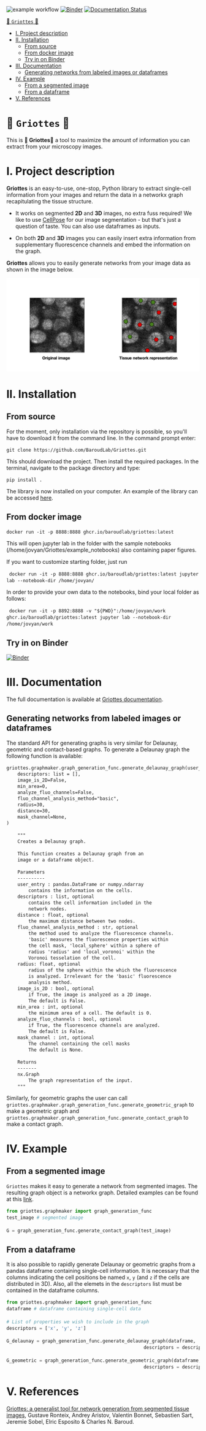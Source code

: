
![example workflow](https://github.com/BaroudLab/Griottes/actions/workflows/main.yml/badge.svg)
[![Binder](https://mybinder.org/badge_logo.svg)](https://mybinder.org/v2/gh/BaroudLab/Griottes.git/main)
[![Documentation Status](https://readthedocs.org/projects/griottes/badge/?version=latest)](https://griottes.readthedocs.io/en/latest/?badge=latest)

[🍒  `Griottes` 🍒](#--griottes-)
- [I. Project description](#i-project-description)
- [II. Installation](#ii-installation)
  - [From source](#from-source)
  - [From docker image](#from-docker-image)
  - [Try in on Binder](#try-in-on-binder)
- [III. Documentation](#iii-documentation)
  - [Generating networks from labeled images or dataframes](#generating-networks-from-labeled-images-or-dataframes)
- [IV. Example](#iv-example)
  - [From a segmented image](#from-a-segmented-image)
  - [From a dataframe](#from-a-dataframe)
- [V. References](#v-references)
# 🍒  `Griottes` 🍒 

This is **🍒  Griottes🍒** a tool to maximize the amount of information you can extract from your microscopy images.

# I. Project description

**Griottes** is an easy-to-use, one-stop, Python library to extract single-cell information from your images and return the data in a networkx graph recapitulating the tissue structure.

 - It works on segmented **2D** and **3D** images, no extra fuss required! We like to use [CellPose](https://cellpose.readthedocs.io/en/latest/index.html) for our image segmentation - but that's just a question of taste. You can also use dataframes as inputs.

 - On both **2D** and **3D** images you can easily insert extra information from supplementary fluorescence channels and embed the information on the graph.

**Griottes** allows you to easily generate networks from your image data as shown in the image below.

![](images/griottes_example.png)

# II. Installation

## From source

For the moment, only installation via the repository is possible, so you'll have to download it from the command line. In the command prompt enter:

```
git clone https://github.com/BaroudLab/Griottes.git
```

This should download the project. Then install the required packages. In the terminal, navigate to the package directory and type:

```
pip install .
```

The library is now installed on your computer. An example of the library can be accessed [here](./example_notebooks/).

## From docker image

``` docker run -it -p 8888:8888 ghcr.io/baroudlab/griottes:latest ```

This will open jupyter lab in the folder with the sample notebooks (/home/jovyan/Griottes/example_notebooks) also containing paper figures.

If you want to customize starting folder, just run 

``` docker run -it -p 8888:8888 ghcr.io/baroudlab/griottes:latest jupyter lab --notebook-dir /home/jovyan/```

In order to provide your own data to the notebooks, bind your local folder as follows:

``` docker run -it -p 8892:8888 -v "${PWD}":/home/jovyan/work ghcr.io/baroudlab/griottes:latest jupyter lab --notebook-dir /home/jovyan/work```

## Try in on Binder
[![Binder](https://mybinder.org/badge_logo.svg)](https://mybinder.org/v2/gh/BaroudLab/Griottes.git/main)

# III. Documentation

The full documentation is available at [Griottes documentation](https://griottes.readthedocs.io/en/latest/).

## Generating networks from labeled images or dataframes

The standard API for generating graphs is very similar for Delaunay, geometric and contact-based graphs. To generate a Delaunay graph the following function is available:
```
griottes.graphmaker.graph_generation_func.generate_delaunay_graph(user_entry,
    descriptors: list = [],
    image_is_2D=False,
    min_area=0,
    analyze_fluo_channels=False,
    fluo_channel_analysis_method="basic",
    radius=30,
    distance=30,
    mask_channel=None,
)

    """
    Creates a Delaunay graph.

    This function creates a Delaunay graph from an
    image or a dataframe object.

    Parameters
    ----------
    user_entry : pandas.DataFrame or numpy.ndarray
        contains the information on the cells.
    descriptors : list, optional
        contains the cell information included in the
        network nodes.
    distance : float, optional
        the maximum distance between two nodes.
    fluo_channel_analysis_method : str, optional
        the method used to analyze the fluorescence channels.
        'basic' measures the fluorescence properties within
        the cell mask, 'local_sphere' within a sphere of
        radius 'radius' and 'local_voronoi' within the 
        Voronoi tesselation of the cell.
    radius: float, optional
        radius of the sphere within the which the fluorescence
        is analyzed. Irrelevant for the 'basic' fluorescence 
        analysis method.
    image_is_2D : bool, optional
        if True, the image is analyzed as a 2D image.
        The default is False.
    min_area : int, optional
        the minimum area of a cell. The default is 0.
    analyze_fluo_channels : bool, optional
        if True, the fluorescence channels are analyzed.
        The default is False.
    mask_channel : int, optional
        The channel containing the cell masks
        The default is None.

    Returns
    -------
    nx.Graph
        The graph representation of the input.
    """

```

Similarly, for geometric graphs the user can call `griottes.graphmaker.graph_generation_func.generate_geometric_graph` to make a geometric graph and `griottes.graphmaker.graph_generation_func.generate_contact_graph` to make a contact graph.

# IV. Example
## From a segmented image

`Griottes` makes it easy to generate a network from segmented images. The resulting graph object is a networkx graph. Detailed examples can be found at this [link](https://github.com/BaroudLab/Griottes_paper).

```python
from griottes.graphmaker import graph_generation_func
test_image # segmented image

G = graph_generation_func.generate_contact_graph(test_image)
```

## From a dataframe

It is also possible to rapidly generate Delaunay or geometric graphs from a pandas dataframe containing single-cell information. It is necessary that the columns indicating the cell positions be named `x`, `y` (and `z` if the cells are distributed in 3D). Also, all the elemets in the `descriptors` list must be contained in the dataframe columns.

```python
from griottes.graphmaker import graph_generation_func
dataframe # dataframe containing single-cell data

# List of properties we wish to include in the graph
descriptors = ['x', 'y', 'z']

G_delaunay = graph_generation_func.generate_delaunay_graph(dataframe, 
                                                  descriptors = descriptors)

G_geometric = graph_generation_func.generate_geometric_graph(dataframe, 
                                                  descriptors = descriptors)
```

# V. References

[Griottes: a generalist tool for network generation from segmented tissue images](https://www.biorxiv.org/content/10.1101/2022.01.14.476345v1), Gustave Ronteix, Andrey Aristov, Valentin Bonnet, Sebastien Sart, Jeremie Sobel, Elric Esposito &  Charles N. Baroud.

